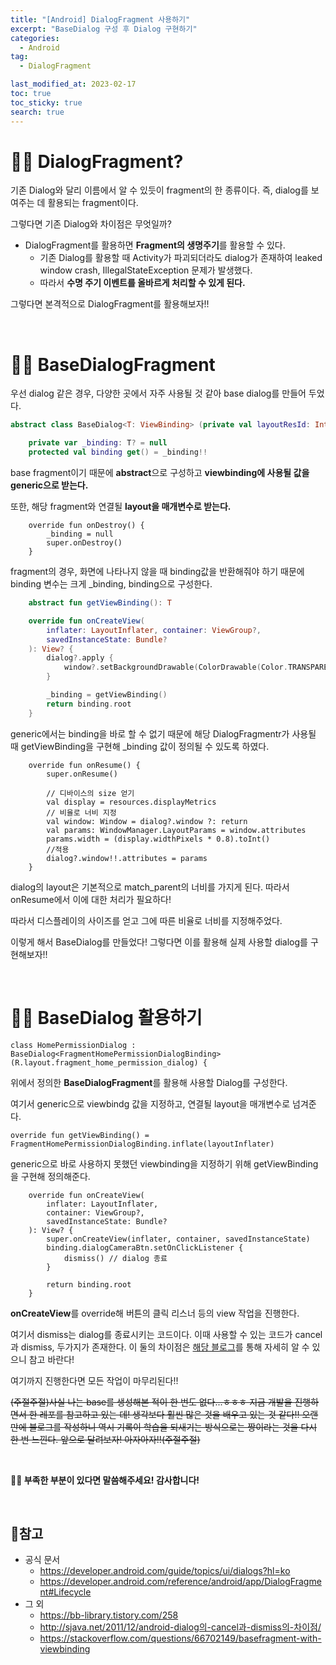 ```yaml
---
title: "[Android] DialogFragment 사용하기"
excerpt: "BaseDialog 구성 후 Dialog 구현하기"
categories:
  - Android
tag:
  - DialogFragment

last_modified_at: 2023-02-17
toc: true
toc_sticky: true
search: true
---
```


# 🙋‍♀️ DialogFragment?

기존 Dialog와 달리 이름에서 알 수 있듯이 fragment의 한 종류이다. 즉, dialog를 보여주는 데 활용되는 fragment이다.

그렇다면 기존 Dialog와 차이점은 무엇일까?
* DialogFragment를 활용하면 **Fragment의 생명주기**를 활용할 수 있다.
  * 기존 Dialog를 활용할 때 Activity가 파괴되더라도 dialog가 존재하여 leaked window crash, IllegalStateException 문제가 발생했다.
  * 따라서 **수명 주기 이벤트를 올바르게 처리할 수 있게 된다.**

그렇다면 본격적으로 DialogFragment를 활용해보자!!

<br>

# 🙋‍♀️ BaseDialogFragment

우선 dialog 같은 경우, 다양한 곳에서 자주 사용될 것 같아 base dialog를 만들어 두었다.

```kotlin
abstract class BaseDialog<T: ViewBinding> (private val layoutResId: Int) : DialogFragment() {

    private var _binding: T? = null
    protected val binding get() = _binding!!
```
base fragment이기 때문에 **abstract**으로 구성하고 **viewbinding에 사용될 값을 generic으로 받는다.**

또한, 해당 fragment와 연결될 **layout을 매개변수로 받는다.**

```
    override fun onDestroy() {
        _binding = null
        super.onDestroy()
    }
```

fragment의 경우, 화면에 나타나지 않을 때 binding값을 반환해줘야 하기 때문에 binding 변수는 크게 _binding, binding으로 구성한다.

```kotlin
    abstract fun getViewBinding(): T
```

```kotlin
    override fun onCreateView(
        inflater: LayoutInflater, container: ViewGroup?,
        savedInstanceState: Bundle?
    ): View? {
        dialog?.apply {
            window?.setBackgroundDrawable(ColorDrawable(Color.TRANSPARENT)) // dialog가 화면에 떴을 때 배경을 투명하게!
        }

        _binding = getViewBinding()
        return binding.root
    }
```

generic에서는 binding을 바로 할 수 없기 때문에 해당 DialogFragmentr가 사용될 때 getViewBinding을 구현해 _binding 값이 정의될 수 있도록 하였다.

```
    override fun onResume() {
        super.onResume()

        // 디바이스의 size 얻기
        val display = resources.displayMetrics
        // 비율로 너비 지정
        val window: Window = dialog?.window ?: return
        val params: WindowManager.LayoutParams = window.attributes
        params.width = (display.widthPixels * 0.8).toInt()
        //적용
        dialog?.window!!.attributes = params
    }
```

dialog의 layout은 기본적으로 match_parent의 너비를 가지게 된다. 따라서 onResume에서 이에 대한 처리가 필요하다!

따라서 디스플레이의 사이즈를 얻고 그에 따른 비율로 너비를 지정해주었다.

이렇게 해서 BaseDialog를 만들었다! 그렇다면 이를 활용해 실제 사용할 dialog를 구현해보자!!

<br>

# 🙋‍♀️ BaseDialog 활용하기

```
class HomePermissionDialog : BaseDialog<FragmentHomePermissionDialogBinding>(R.layout.fragment_home_permission_dialog) {
```
위에서 정의한 **BaseDialogFragment**를 활용해 사용할 Dialog를 구성한다.

여기서 generic으로 viewbindg 값을 지정하고, 연결될 layout을 매개변수로 넘겨준다.

```
override fun getViewBinding() = FragmentHomePermissionDialogBinding.inflate(layoutInflater)
```
generic으로 바로 사용하지 못했던 viewbinding을 지정하기 위해 getViewBinding을 구현해 정의해준다.


```
    override fun onCreateView(
        inflater: LayoutInflater,
        container: ViewGroup?,
        savedInstanceState: Bundle?
    ): View? {
        super.onCreateView(inflater, container, savedInstanceState)
        binding.dialogCameraBtn.setOnClickListener {
            dismiss() // dialog 종료
        }

        return binding.root
    }
```
**onCreateView**를 override해 버튼의 클릭 리스너 등의 view 작업을 진행한다. 

여기서 dismiss는 dialog를 종료시키는 코드이다. 이때 사용할 수 있는 코드가 cancel과 dismiss, 두가지가 존재한다. 이 둘의 차이점은 [해당 블로그](http://sjava.net/2011/12/android-dialog의-cancel과-dismiss의-차이점/)를 통해 자세히 알 수 있으니 참고 바란다!

여기까지 진행한다면 모든 작업이 마무리된다!! 

~~(주절주절)사실 나는 base를 생성해본 적이 한 번도 없다...ㅎㅎㅎ 지금 개발을 진행하면서 한 레포를 참고하고 있는 데! 생각보다 훨씬 많은 것을 배우고 있는 것 같다!! 오랜만에 블로그를 작성하니 역시 기록이 학습을 되새기는 방식으로는 짱이라는 것을 
다시 한 번 느낀다. 앞으로 달려보자! 아자아자!!(주절주절)~~


<br>

**🙇‍♀️ 부족한 부분이 있다면 말씀해주세요! 감사합니다!**

<br>

## 📃참고
* 공식 문서
  * <https://developer.android.com/guide/topics/ui/dialogs?hl=ko>
  * <https://developer.android.com/reference/android/app/DialogFragment#Lifecycle>
* 그 외
  * <https://bb-library.tistory.com/258>
  * <http://sjava.net/2011/12/android-dialog의-cancel과-dismiss의-차이점/>
  * <https://stackoverflow.com/questions/66702149/basefragment-with-viewbinding>